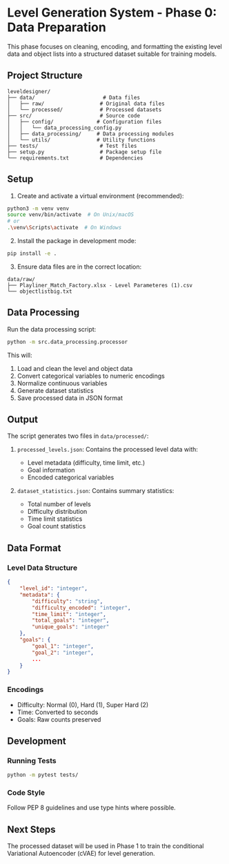 # Level Generation System - Phase 0: Data Preparation

This phase focuses on cleaning, encoding, and formatting the existing level data and object lists into a structured dataset suitable for training models.

## Project Structure
```
leveldesigner/
├── data/                      # Data files
│   ├── raw/                  # Original data files
│   └── processed/            # Processed datasets
├── src/                      # Source code
│   ├── config/              # Configuration files
│   │   └── data_processing_config.py
│   ├── data_processing/     # Data processing modules
│   └── utils/               # Utility functions
├── tests/                    # Test files
├── setup.py                  # Package setup file
└── requirements.txt          # Dependencies
```

## Setup

1. Create and activate a virtual environment (recommended):
```bash
python3 -m venv venv
source venv/bin/activate  # On Unix/macOS
# or
.\venv\Scripts\activate  # On Windows
```

2. Install the package in development mode:
```bash
pip install -e .
```

3. Ensure data files are in the correct location:
```
data/raw/
├── Playliner_Match_Factory.xlsx - Level Parameteres (1).csv
└── objectlistbig.txt
```

## Data Processing

Run the data processing script:
```bash
python -m src.data_processing.processor
```

This will:
1. Load and clean the level and object data
2. Convert categorical variables to numeric encodings
3. Normalize continuous variables
4. Generate dataset statistics
5. Save processed data in JSON format

## Output

The script generates two files in `data/processed/`:

1. `processed_levels.json`: Contains the processed level data with:
   - Level metadata (difficulty, time limit, etc.)
   - Goal information
   - Encoded categorical variables

2. `dataset_statistics.json`: Contains summary statistics:
   - Total number of levels
   - Difficulty distribution
   - Time limit statistics
   - Goal count statistics

## Data Format

### Level Data Structure
```json
{
    "level_id": "integer",
    "metadata": {
        "difficulty": "string",
        "difficulty_encoded": "integer",
        "time_limit": "integer",
        "total_goals": "integer",
        "unique_goals": "integer"
    },
    "goals": {
        "goal_1": "integer",
        "goal_2": "integer",
        ...
    }
}
```

### Encodings
- Difficulty: Normal (0), Hard (1), Super Hard (2)
- Time: Converted to seconds
- Goals: Raw counts preserved

## Development

### Running Tests
```bash
python -m pytest tests/
```

### Code Style
Follow PEP 8 guidelines and use type hints where possible.

## Next Steps

The processed dataset will be used in Phase 1 to train the conditional Variational Autoencoder (cVAE) for level generation. 